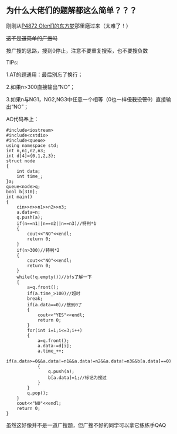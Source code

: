 ## 为什么大佬们的题解都这么简单？？？

刚刚从[P4872 OIer们的东方梦](https://www.luogu.com.cn/problem/P4872)那里磨过来（太难了！）

~~这不是道简单的广搜吗~~

按广搜的思路，搜到0停止，注意不要重复搜索，也不要搜负数

TIPs: 

1.AT的题通用：最后别忘了换行；

2.如果n>300直接输出“NO”；

3.如果n与NG1，NG2,NG3中任意一个相等（0也一样~~但我没管0~~）直接输出“NO”；

AC代码奉上：
```
#include<iostream>
#include<cstdio>
#include<queue>
using namespace std;
int n,n1,n2,n3;
int d[4]={0,1,2,3};
struct node
{
	int data;
	int time_;
}a;
queue<node>q;
bool b[310];
int main()
{
	cin>>n>>n1>>n2>>n3;
	a.data=n;
	q.push(a);
	if(n==n1||n==n2||n==n3)//特判*1
	{
		cout<<"NO"<<endl;
		return 0;        
	}
	if(n>300)//特判*2
	{
		cout<<"NO"<<endl;
		return 0;
	}
	while(!q.empty())//bfs了解一下
	{
		a=q.front();
		if(a.time_>100)//超时
		break;
		if(a.data==0)//搜到0了
		{
			cout<<"YES"<<endl;
			return 0;
		}
		for(int i=1;i<=3;i++)
		{
			a=q.front();
			a.data-=d[i];
			a.time_++;
			if(a.data>=0&&a.data!=n1&&a.data!=n2&&a.data!=n3&&b[a.data]==0)
			{
				q.push(a);
				b[a.data]=1;//标记为搜过
			}
		}
		q.pop();
	}
	cout<<"NO"<<endl;
	return 0;
}
```
虽然这好像并不是一道广搜题，但广搜不好的同学可以拿它练练手QAQ